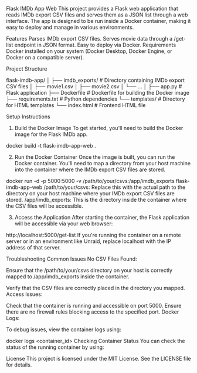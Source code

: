 
Flask IMDb App Web
This project provides a Flask web application that reads IMDb export CSV files and serves them as a JSON list through a web interface. The app is designed to be run inside a Docker container, making it easy to deploy and manage in various environments.

Features
Parses IMDb export CSV files.
Serves movie data through a /get-list endpoint in JSON format.
Easy to deploy via Docker.
Requirements
Docker installed on your system (Docker Desktop, Docker Engine, or Docker on a compatible server).

Project Structure

flask-imdb-app/
│
├── imdb_exports/        # Directory containing IMDb export CSV files
│   ├── movie1.csv
│   ├── movie2.csv
│   └── ...
│
├── app.py               # Flask application
├── Dockerfile           # Dockerfile for building the Docker image
├── requirements.txt     # Python dependencies
└── templates/           # Directory for HTML templates
    └── index.html       # Frontend HTML file

Setup Instructions
1. Build the Docker Image
To get started, you'll need to build the Docker image for the Flask IMDb app.

docker build -t flask-imdb-app-web .

2. Run the Docker Container
Once the image is built, you can run the Docker container. You'll need to map a directory from your host machine into the container where the IMDb export CSV files are stored.

docker run -d -p 5000:5000 -v /path/to/your/csvs:/app/imdb_exports flask-imdb-app-web
/path/to/your/csvs: Replace this with the actual path to the directory on your host machine where your IMDb export CSV files are stored.
/app/imdb_exports: This is the directory inside the container where the CSV files will be accessible.

3. Access the Application
After starting the container, the Flask application will be accessible via your web browser:

http://localhost:5000/get-list
If you're running the container on a remote server or in an environment like Unraid, replace localhost with the IP address of that server.

Troubleshooting
Common Issues
No CSV Files Found:

Ensure that the /path/to/your/csvs directory on your host is correctly mapped to /app/imdb_exports inside the container.

Verify that the CSV files are correctly placed in the directory you mapped.
Access Issues:

Check that the container is running and accessible on port 5000.
Ensure there are no firewall rules blocking access to the specified port.
Docker Logs:

To debug issues, view the container logs using:


docker logs <container_id>
Checking Container Status
You can check the status of the running container by using:

License
This project is licensed under the MIT License. See the LICENSE file for details.

